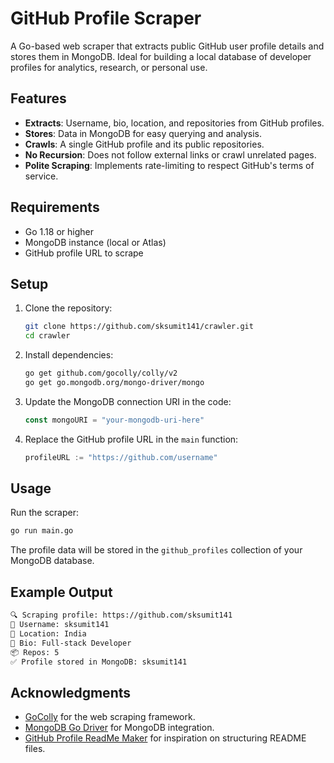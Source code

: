 # GitHub Profile Scraper

A Go-based web scraper that extracts public GitHub user profile details and stores them in MongoDB. Ideal for building a local database of developer profiles for analytics, research, or personal use.

## Features

- **Extracts**: Username, bio, location, and repositories from GitHub profiles.
- **Stores**: Data in MongoDB for easy querying and analysis.
- **Crawls**: A single GitHub profile and its public repositories.
- **No Recursion**: Does not follow external links or crawl unrelated pages.
- **Polite Scraping**: Implements rate-limiting to respect GitHub's terms of service.

## Requirements

- Go 1.18 or higher
- MongoDB instance (local or Atlas)
- GitHub profile URL to scrape

## Setup

1. Clone the repository:

   ```bash
   git clone https://github.com/sksumit141/crawler.git
   cd crawler
   ```

2. Install dependencies:

   ```bash
   go get github.com/gocolly/colly/v2
   go get go.mongodb.org/mongo-driver/mongo
   ```

3. Update the MongoDB connection URI in the code:

   ```go
   const mongoURI = "your-mongodb-uri-here"
   ```

4. Replace the GitHub profile URL in the `main` function:

   ```go
   profileURL := "https://github.com/username"
   ```

## Usage

Run the scraper:

```bash
go run main.go
```

The profile data will be stored in the `github_profiles` collection of your MongoDB database.

## Example Output

```bash
🔍 Scraping profile: https://github.com/sksumit141
👤 Username: sksumit141
📍 Location: India
📝 Bio: Full-stack Developer
📦 Repos: 5
✅ Profile stored in MongoDB: sksumit141
```


## Acknowledgments

- [GoColly](https://github.com/gocolly/colly) for the web scraping framework.
- [MongoDB Go Driver](https://github.com/mongodb/mongo-go-driver) for MongoDB integration.
- [GitHub Profile ReadMe Maker](https://github-readme-maker.vercel.app/) for inspiration on structuring README files.
